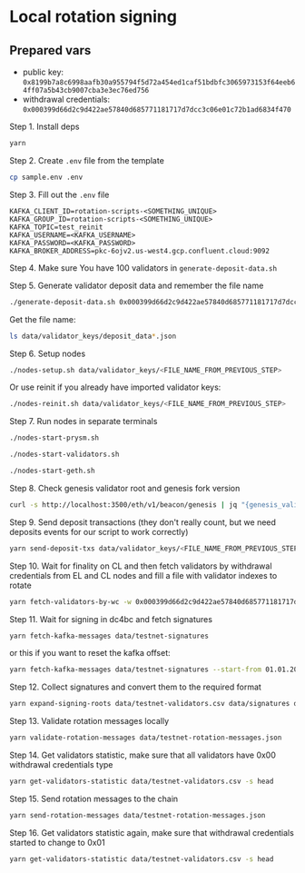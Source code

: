 # Local rotation signing

## Prepared vars

- public key: `0x8199b7a8c6998aafb30a955794f5d72a454ed1caf51bdbfc3065973153f64eeb64ff07a5b43cb9007cba3e3ec76ed756`
- withdrawal credentials: `0x000399d66d2c9d422ae57840d685771181717d7dcc3c06e01c72b1ad6834f470`

Step 1. Install deps

```bash
yarn
```

Step 2. Create `.env` file from the template

```bash
cp sample.env .env
```

Step 3. Fill out the `.env` file

```
KAFKA_CLIENT_ID=rotation-scripts-<SOMETHING_UNIQUE>
KAFKA_GROUP_ID=rotation-scripts-<SOMETHING_UNIQUE>
KAFKA_TOPIC=test_reinit
KAFKA_USERNAME=<KAFKA_USERNAME>
KAFKA_PASSWORD=<KAFKA_PASSWORD>
KAFKA_BROKER_ADDRESS=pkc-6ojv2.us-west4.gcp.confluent.cloud:9092
```

Step 4. Make sure You have 100 validators in `generate-deposit-data.sh`

Step 5. Generate validator deposit data and remember the file name

```bash
./generate-deposit-data.sh 0x000399d66d2c9d422ae57840d685771181717d7dcc3c06e01c72b1ad6834f470
```

Get the file name:

```bash
ls data/validator_keys/deposit_data*.json
```

Step 6. Setup nodes

```bash
./nodes-setup.sh data/validator_keys/<FILE_NAME_FROM_PREVIOUS_STEP>
```

Or use reinit if you already have imported validator keys:

```bash
./nodes-reinit.sh data/validator_keys/<FILE_NAME_FROM_PREVIOUS_STEP>
```

Step 7. Run nodes in separate terminals

```bash
./nodes-start-prysm.sh
```

```bash
./nodes-start-validators.sh
```

```bash
./nodes-start-geth.sh
```

Step 8. Check genesis validator root and genesis fork version

```bash
curl -s http://localhost:3500/eth/v1/beacon/genesis | jq "{genesis_validators_root: .data.genesis_validators_root, genesis_fork_version: .data.genesis_fork_version}"
```

Step 9. Send deposit transactions (they don't really count, but we need deposits events for our script to work correctly)

```bash
yarn send-deposit-txs data/validator_keys/<FILE_NAME_FROM_PREVIOUS_STEP>
```

Step 10. Wait for finality on CL and then fetch validators by withdrawal credentials from EL and CL nodes and fill a file with validator indexes to rotate

```bash
yarn fetch-validators-by-wc -w 0x000399d66d2c9d422ae57840d685771181717d7dcc3c06e01c72b1ad6834f470 data/testnet-validators.csv
```

Step 11. Wait for signing in dc4bc and fetch signatures

```bash
yarn fetch-kafka-messages data/testnet-signatures
```

or this if you want to reset the kafka offset:

```bash
yarn fetch-kafka-messages data/testnet-signatures --start-from 01.01.2023 00:00
```

Step 12. Collect signatures and convert them to the required format

```bash
yarn expand-signing-roots data/testnet-validators.csv data/signatures data/testnet-rotation-messages.json -p 0x8199b7a8c6998aafb30a955794f5d72a454ed1caf51bdbfc3065973153f64eeb64ff07a5b43cb9007cba3e3ec76ed756 -t 0xb9d7934878b5fb9610b3fe8a5e441e8fad7e293f
```

Step 13. Validate rotation messages locally

```bash
yarn validate-rotation-messages data/testnet-rotation-messages.json
```

Step 14. Get validators statistic, make sure that all validators have 0x00 withdrawal credentials type

```bash
yarn get-validators-statistic data/testnet-validators.csv -s head
```

Step 15. Send rotation messages to the chain

```bash
yarn send-rotation-messages data/testnet-rotation-messages.json
```

Step 16. Get validators statistic again, make sure that withdrawal credentials started to change to 0x01

```bash
yarn get-validators-statistic data/testnet-validators.csv -s head
```
